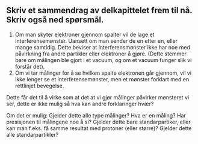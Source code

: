 ## Skriv et sammendrag av delkapittelet frem til nå. Skriv også ned spørsmål.

1. Om man skyter elektroner gjennom spalter vil de lage et interferensemønster. Uansett om man sender de en etter en, eller mange samtidig. Dette beviser at interferensmønster ikke har noe med påvirkning fra andre partikler eller elektroner å gjøre. (Dette stemmer bare om målingen ble gjort i et vacuum, og om et vacuum funger slik vi forstår det).
2. Om vi tar målinger for å se hvilken spalte elektronen går gjennom, vil vi ikke lenger se et interferensemønster, men et mønster forklart med en rettlinjet bevegelse.

Dette får det til å virke som at det at vi gjør målinger påvirker mønsteret vi ser, dette er ikke mulig så hva kan andre forklaringer hvær?

Om det er mulig: Gjelder dette alle type målinger? Hva er en måling? Har presisjonen til målingene noe å si? Gjelder dette bare standarpartiker, eller kan man f.eks. få samme resultat med protoner (eller større)? Gjelder dette alle standarpartikler?
